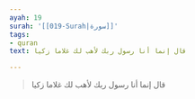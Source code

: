 ```yaml
---
ayah: 19
surah: '[[019-Surah|سورة]]'
tags:
- quran
text: قال إنما أنا رسول ربك لأهب لك غلاما زكيا

---
```

> قال إنما أنا رسول ربك لأهب لك غلاما زكيا
